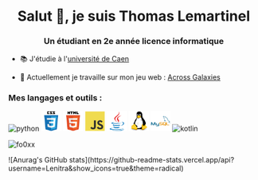 <h1 align="center">Salut 👋, je suis Thomas Lemartinel</h1>
<h3 align="center">Un étudiant en 2e année licence informatique</h3>

- 📚 J'étudie à l'[université de Caen](http://ufrdessciences.unicaen.fr)

- 🔭 Actuellement je travaille sur mon jeu web : [Across Galaxies](http://Across-Galaxies.fr)


<h3 align="left">Mes langages et outils :</h3>
<p align="left">
  
<img src="https://upload.wikimedia.org/wikipedia/commons/thumb/0/0a/Python.svg/768px-Python.svg.png" alt="python" width="40" height="40"/>
<img src="https://raw.githubusercontent.com/devicons/devicon/master/icons/css3/css3-original-wordmark.svg" alt="css3" width="40" height="40"/>
<img src="https://raw.githubusercontent.com/devicons/devicon/master/icons/html5/html5-original-wordmark.svg" alt="html5" width="40" height="40"/>
<img src="https://raw.githubusercontent.com/devicons/devicon/master/icons/javascript/javascript-original.svg" alt="javascript" width="40" height="40"/>
<img src="https://raw.githubusercontent.com/devicons/devicon/master/icons/java/java-original.svg" alt="java" width="40" height="40"/>
<img src="https://raw.githubusercontent.com/devicons/devicon/master/icons/linux/linux-original.svg" alt="linux" width="40" height="40"/>
<img src="https://raw.githubusercontent.com/devicons/devicon/master/icons/mysql/mysql-original-wordmark.svg" alt="mysql" width="40" height="40"/>
<img src="https://download.logo.wine/logo/Kotlin_(programming_language)/Kotlin_(programming_language)-Logo.wine.png" alt="kotlin" width="50" height="40"/>
</p>

<p><img align="center" src="https://github-readme-stats.vercel.app/api/top-langs?username=Lenitra&show_icons=true&locale=en&layout=compact" alt="fo0xx" /></p>
![Anurag's GitHub stats](https://github-readme-stats.vercel.app/api?username=Lenitra&show_icons=true&theme=radical)
